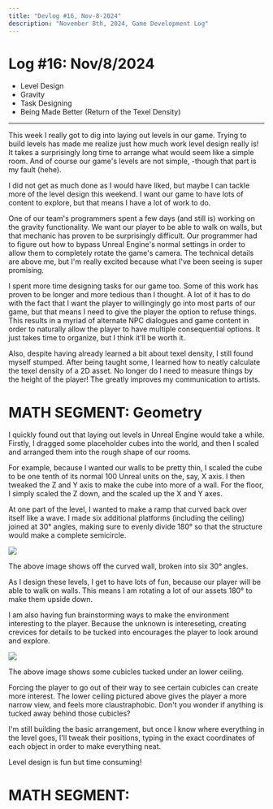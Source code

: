 ```yaml
---
title: "Devlog #16, Nov-8-2024"
description: "November 8th, 2024, Game Development Log"
---
```


# Log <span class="date">#</span>16: <span class="date">Nov/8/2024</span>

<ul>
<li class="summary">Level Design</li>
<li class="summary"><span class="upsidedown">Gravity</span></li>
<li class="summary">Task Designing</li>
<li class="summary">Being Made Better (Return of the Texel Density)</li>
</ul>

---

This week I really got to dig into laying out levels in our game. Trying to build levels has made me realize just how much work level design really is! It takes a surprisingly long time to arrange what would seem like a simple room. And of course our game's levels are not simple, -though that part is my fault (hehe).

I did not get as much done as I would have liked, but maybe I can tackle more of the level design this weekend. I want our game to have lots of content to explore, but that means I have a lot of work to do.

One of our team's programmers spent a few days (and still is) working on the gravity functionality. We want our player to be able to walk on walls, but that mechanic has proven to be surprisingly difficult. Our programmer had to figure out how to bypass Unreal Engine's normal settings in order to allow them to completely rotate the game's camera. The technical details are above me, but I'm really excited because what I've been seeing is super promising.

I spent more time designing tasks for our game too. Some of this work has proven to be longer and more tedious than I thought. A lot of it has to do with the fact that I want the player to willingingly go into most parts of our game, but that means I need to give the player the option to refuse things. This results in a myriad of alternate NPC dialogues and game content in order to naturally allow the player to have multiple consequential options. It just takes time to organize, but I think it'll be worth it.

Also, despite having already learned a bit about texel density, I still found myself stumped. After being taught some, I learned how to neatly calculate the texel density of a 2D asset. No longer do I need to measure things by the height of the player! The greatly improves my communication to artists.

<h1>MATH SEGMENT: Geometry</h1>

I quickly found out that laying out levels in Unreal Engine would take a while. Firstly, I dragged some placeholder cubes into the world, and then I scaled and arranged them into the rough shape of our rooms.

For example, because I wanted our walls to be pretty thin, I scaled the cube to be one tenth of its normal 100 Unreal units on the, say, X axis. I then tweaked the Z and Y axis to make the cube into more of a wall. For the floor, I simply scaled the Z down, and the scaled up the X and Y axes.

At one part of the level, I wanted to make a ramp that curved back over itself like a wave. I made six additional platforms (including the ceiling) joined at 30&deg; angles, making sure to evenly divide 180&deg; so that the structure would make a complete semicircle.

<img src="/images/erase-employment-game/antigravity-wall-curve.png"></img>

<span class="image-desc">The above image shows off the curved wall, broken into six 30&deg; angles.</span>

As I design these levels, I get to have lots of fun, because our player will be able to walk on walls. This means I am rotating a lot of our assets 180&deg; to make them upside down.

I am also having fun brainstorming ways to make the environment interesting to the player. Because the unknown is intereseting, creating crevices for details to be tucked into encourages the player to look around and explore.

<img src="/images/erase-employment-game/cubicle-cavern.png"></img>

<span class="image-desc">The above image shows some cubicles tucked under an lower ceiling.</img>

Forcing the player to go out of their way to see certain cubicles can create more interest. The lower ceiling pictured above gives the player a more narrow view, and feels more claustraphobic. Don't you wonder if anything is tucked away behind those cubicles?

I'm still building the basic arrangement, but once I know where everything in the level goes, I'll tweak their positions, typing in the exact coordinates of each object in order to make everything neat.

Level design is fun but time consuming!

<h1>MATH SEGMENT: </h1>
